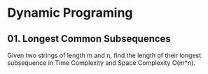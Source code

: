 # Dynamic Programing
## 01. Longest Common Subsequences
Given two strings of length m and n, find the length of their longest subsequence in Time Complexity and Space Complexity O(m*n).
